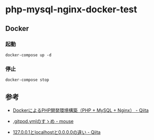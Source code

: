 # php-mysql-nginx-docker-test

## Docker

### 起動

```
docker-compose up -d
```

### 停止

```
docker-compose stop
```

## 参考

- [DockerによるPHP開発環境構築（PHP + MySQL + Nginx） - Qiita](https://qiita.com/nemui_/items/f911be7ffa4f29293fd5)

- [.gitpod.ymlのすゝめ - mouse](https://scrapbox.io/mouse/.gitpod.yml%E3%81%AE%E3%81%99%E3%82%9D%E3%82%81)

- [127.0.0.1とlocalhostと0.0.0.0の違い - Qiita](https://qiita.com/1ain2/items/194a9372798eaef6c5ab)
